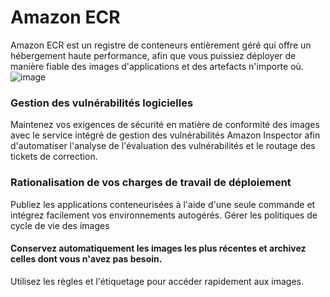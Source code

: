 # Amazon ECR
Amazon ECR est un registre de conteneurs entièrement géré qui offre un hébergement haute performance, afin que vous puissiez déployer de manière fiable des images d'applications et des artefacts n'importe où. 
![image](https://user-images.githubusercontent.com/103506746/209311145-bd230958-7844-4baf-9fc6-3f124d0ec881.png)


### Gestion des vulnérabilités logicielles
Maintenez vos exigences de sécurité en matière de conformité des images avec le service intégré de gestion des vulnérabilités Amazon Inspector afin d'automatiser l'analyse de l'évaluation des vulnérabilités et le routage des tickets de correction.

### Rationalisation de vos charges de travail de déploiement
Publiez les applications conteneurisées à l'aide d'une seule commande et intégrez facilement vos environnements autogérés.
Gérer les politiques de cycle de vie des images


#### Conservez automatiquement les images les plus récentes et archivez celles dont vous n'avez pas besoin. 
Utilisez les règles et l'étiquetage pour accéder rapidement aux images.

